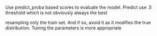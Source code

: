 Use predict_proba based scores to evaluate the model. Predict use .5 threshold which is not obviously always the best

resampling only the train set. And if so, avoid it as it modifies the true distribution. Tuning the parameters is more appropriate 
